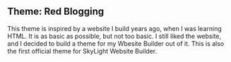 ## Theme: Red Blogging
This theme is inspired by a website I build years ago, when I was learning HTML. It is as basic as possible, but not too basic. I still liked the website, and I decided to build a theme for my Wbesite Builder out of it. This is also the first official theme for SkyLight Website Builder.
